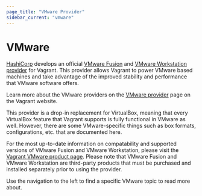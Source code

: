 ```yaml
---
page_title: "VMware Provider"
sidebar_current: "vmware"
---
```


# VMware

[HashiCorp](http://www.hashicorp.com) develops an official
[VMware Fusion](http://www.vmware.com/products/fusion/overview.html)
and [VMware Workstation](http://www.vmware.com/products/workstation/)&nbsp;
[provider](/v2/providers/index.html) for Vagrant. This provider allows
Vagrant to power VMware based machines and take advantage of the
improved stability and performance that VMware software offers.

Learn more about the VMware providers on the
[VMware provider](http://www.vagrantup.com/vmware) page on
the Vagrant website.

This provider is a drop-in replacement for VirtualBox, meaning that every
VirtualBox feature that Vagrant supports is fully functional in VMware as
well. However, there are some VMware-specific things such as box formats,
configurations, etc. that are documented here.

For the most up-to-date information on compatability and supported versions of
VMware Fusion and VMware Workstation, please visit the
[Vagrant VMware product page](https://www.vagrantup.com/vmware). Please note
that VMware Fusion and VMware Workstation are third-party products that must be
purchased and installed separately prior to using the provider.

Use the navigation to the left to find a specific VMware topic to read
more about.

